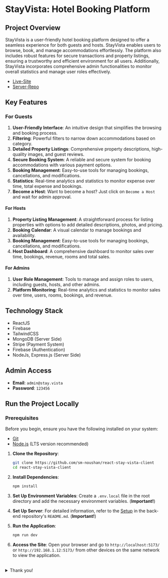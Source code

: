# StayVista: Hotel Booking Platform

## Project Overview

StayVista is a user-friendly hotel booking platform designed to offer a seamless experience for both guests and hosts. StayVista enables users to browse, book, and manage accommodations effortlessly. The platform also includes robust features for secure transactions and property listings, ensuring a trustworthy and efficient environment for all users. Additionally, StayVista incorporates comprehensive admin functionalities to monitor overall statistics and manage user roles effectively.

- [Live-Site](https://stayvista-by-sm-nowshan.vercel.app)
- [Server-Repo](https://github.com/sm-noushan/react-stay-vista-server)

## Key Features

### For Guests

1. **User-Friendly Interface**: An intuitive design that simplifies the browsing and booking process.
2. **Filtering**: Powerful filters to narrow down accommodations based on category.
3. **Detailed Property Listings**: Comprehensive property descriptions, high-quality images, and guest reviews.
4. **Secure Booking System**: A reliable and secure system for booking accommodations with various payment options.
5. **Booking Management**: Easy-to-use tools for managing bookings, cancellations, and modifications.
6. **Statistics**: Real-time analytics and statistics to monitor expense over time, total expense and bookings.
7. **Become a Host**: Want to become a host? Just click on `Become a Host` and wait for admin approval.

#### For Hosts

1. **Property Listing Management**: A straightforward process for listing properties with options to add detailed descriptions, photos, and pricing.
2. **Booking Calendar**: A visual calendar to manage bookings and availability.
3. **Booking Management**: Easy-to-use tools for managing bookings, cancellations, and modifications.
4. **Host Dashboard**: A comprehensive dashboard to monitor sales over time, bookings, revenue, rooms and total sales.

#### For Admins

1. **User Role Management**: Tools to manage and assign roles to users, including guests, hosts, and other admins.
2. **Platform Monitoring**: Real-time analytics and statistics to monitor sales over time, users, rooms, bookings, and revenue.

## Technology Stack

- ReactJS
- Firebase
- TailwindCSS
- MongoDB (Server Side)
- Stripe (Payment System)
- Firebase (Authentication)
- NodeJs, Express.js (Server Side)

## Admin Access

- **Email**: `admin@stay.vista`
- **Password**: `123456`

## Run the Project Locally

### Prerequisites

Before you begin, ensure you have the following installed on your system:

- [Git](https://git-scm.com/downloads)
- [Node.js](https://nodejs.org/) (LTS version recommended)

1. **Clone the Repository**:

   ```sh
   git clone https://github.com/sm-noushan/react-stay-vista-client
   cd react-stay-vista-client
   ```

2. **Install Dependencies**:

   ```sh
   npm install
   ```

3. **Set Up Environment Variables**: Create a `.env.local` file in the root directory and add the necessary environment variables. (**Important!**)

4. **Set Up Server**: For detailed information, refer to the [Setup](https://github.com/sm-noushan/react-stay-vista-server) in the back-end repository's `README.md`. (**Important!**)

5. **Run the Application**:

   ```sh
   npm run dev
   ```

6. **Access the Site**: Open your browser and go to `http://localhost:5173/` or `http://192.168.1.12:5173/` from other devices on the same network to view the application.

<br/>
<details>
    <summary>Thank you!</summary>
</details>

